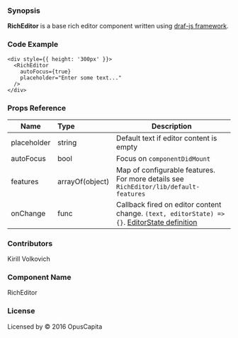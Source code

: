 ### Synopsis

**RichEditor** is a base rich editor component written using [draf-js framework](https://facebook.github.io/draft-js).

### Code Example

```
<div style={{ height: '300px' }}>
  <RichEditor
    autoFocus={true}
    placeholder="Enter some text..."
  />
</div>
```

### Props Reference

| Name                          | Type                  | Description                                                |
| ------------------------------|:----------------------| -----------------------------------------------------------|
| placeholder | string | Default text if editor content is empty |
| autoFocus | bool | Focus on `componentDidMount` |
| features | arrayOf(object) | Map of configurable features. For more details see `RichEditor/lib/default-features` |
| onChange | func | Callback fired on editor content change. `(text, editorState) => {}`. [EditorState definition](https://facebook.github.io/draft-js/docs/api-reference-editor-state.html) |

### Contributors
Kirill Volkovich

### Component Name

RichEditor

### License

Licensed by © 2016 OpusCapita

